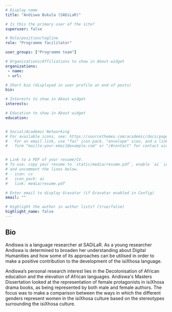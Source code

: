 ```yaml
---
# Display name
title: "Andiswa Bukula (SADiLaR)"

# Is this the primary user of the site?
superuser: false

# Role/position/tagline
role: "Programme facilitator"

user_groups: ["Programme team"]

# Organizations/Affiliations to show in About widget
organizations:
 - name: 
 - url: 

# Short bio (displayed in user profile at end of posts)
bio: 

# Interests to show in About widget
interests: 

# Education to show in About widget
education:


# Social/Academic Networking
# For available icons, see: https://sourcethemes.com/academic/docs/page-builder/#icons
#   For an email link, use "fas" icon pack, "envelope" icon, and a link in the
#   form "mailto:your-email@example.com" or "/#contact" for contact widget.


# Link to a PDF of your resume/CV.
# To use: copy your resume to `static/media/resume.pdf`, enable `ai` icons in `params.toml`, 
# and uncomment the lines below.
# - icon: cv
#   icon_pack: ai
#   link: media/resume.pdf

# Enter email to display Gravatar (if Gravatar enabled in Config)
email: ""

# Highlight the author in author lists? (true/false)
highlight_name: false
---
```


## Bio

Andiswa is a language researcher at SADiLaR. As a young researcher Andiswa is determined to broaden her understanding about Digital Humanities and how some of its approaches can be utilised in order to make a positive contribution to the development of the isiXhosa language.

Andiswa’s personal research interest lies in the Decolonisation of African education and the elevation of African languages. Andiswa's Masters Dissertation looked at the representation of female protagonists in isiXhosa drama books, as being represented by both male and female authors. The focus was to make a comparison between the ways in which the different genders represent women in the isiXhosa culture based on the stereotypes surrounding the isiXhosa culture.